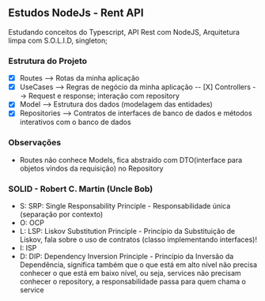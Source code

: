 ## Estudos NodeJs - Rent API

Estudando conceitos do Typescript, API Rest com NodeJS, Arquitetura limpa com S.O.L.I.D, singleton;

### Estrutura do Projeto
- [X] Routes --> Rotas da minha aplicação
- [X] UseCases --> Regras de negócio da minha aplicação
-- [X] Controllers --> Request e response; interação com repository
- [X] Model --> Estrutura dos dados (modelagem das entidades)
- [X] Repositories --> Contratos de interfaces de banco de dados e métodos interativos com o banco de dados

### Observações
- Routes não conhece Models, fica abstraído com DTO(interface para objetos vindos da requisição) no Repository

### SOLID - Robert C. Martin (Uncle Bob)
- S: SRP: Single Responsability Principle - Responsabilidade única (separação por contexto)
- O: OCP 
- L: LSP: Liskov Substitution Principle - Princípio da Substituição de Liskov, fala sobre o uso de contratos (classo implementando interfaces)!
- I: ISP
- D: DIP: Dependency Inversion Principle - Princípio da Inversão da Dependência, significa também que o que está em alto nível não precisa conhecer o que está em baixo nível, ou seja, services não precisam conhecer o repository, a responsabilidade passa para quem chama o service